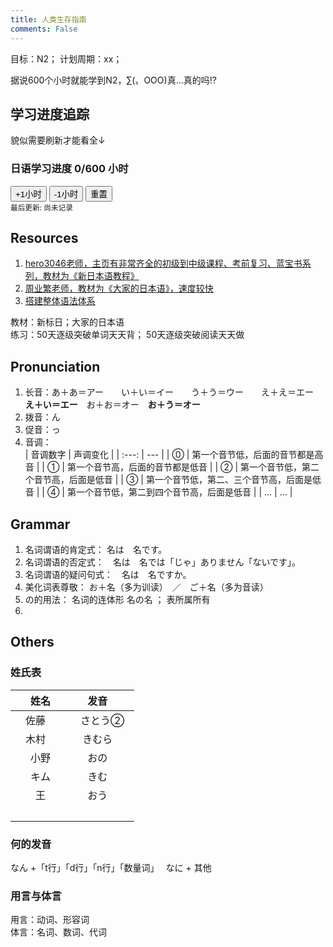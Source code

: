```yaml
---
title: 人类生存指南
comments: False
---
```


目标：N2； 计划周期：xx；  

据说600个小时就能学到N2，∑(〟OОO)真…真的吗!?  
## 学习进度追踪
貌似需要刷新才能看全↓  
<div class="time-tracker" data-total="600" data-completed="0">
  <div class="tracker-header">
    <h3>日语学习进度 <span class="hours">0/600</span> 小时</h3>
    <div class="tracker-controls">
      <button class="add-hour">+1小时</button>
      <button class="undo-hour">-1小时</button>
      <button class="reset-all">重置</button>
    </div>
  </div>
  <div class="grid-container"></div>
  <div class="tracker-footer">
    <small>最后更新: <span class="update-time">尚未记录</span></small>
  </div>
</div>

## Resources
1. [hero3046老师，主页有非常齐全的初级到中级课程、考前复习、蓝宝书系列，教材为《新日本语教程》](https://space.bilibili.com/65988295?spm_id_from=333.337.0.0)
2. [周业繁老师，教材为《大家的日本语》，速度较快](https://space.bilibili.com/137798711?spm_id_from=333.337.0.0)
3. [搭建整体语法体系](https://space.bilibili.com/14371394?spm_id_from=333.337.0.0)

教材：新标日；大家的日本语  
练习：50天逐级突破单词天天背； 50天逐级突破阅读天天做  

## Pronunciation
1. 长音：あ＋あ＝アー　　い＋い＝イー　　う＋う＝ウー　　え＋え＝エー  　**え＋い＝エー**　お＋お＝オー　**お＋う＝オー**  
2. 拨音：ん  
3. 促音：っ  
4. 音调：  
  | 音调数字 | 声调变化 |
  | :---: | --- |
  | ⓪ | 第一个音节低，后面的音节都是高音 |
  | ① | 第一个音节高，后面的音节都是低音 |
  | ② | 第一个音节低，第二个音节高，后面是低音 |
  | ③ | 第一个音节低，第二、三个音节高，后面是低音 |
  | ④ | 第一个音节低，第二到四个音节高，后面是低音 |
  | ... | ... |

## Grammar
1. 名词谓语的肯定式： 名は　名です。  
2. 名词谓语的否定式：　名は　名では「じゃ」ありません「ないです」。　
3. 名词谓语的疑问句式：　名は　名ですか。  
4. 美化词表尊敬： お＋名（多为训读）　／　ご＋名（多为音读） 
5. の的用法： 名词的连体形 名の名 ； 表所属所有    
6. 
## Others

### 姓氏表
| 　姓名　| 发音　|
| :---:  | :---: |
| 佐藤　|　さとう②　|
| 木村　| きむら　|
|　小野　| おの　|
|　キム　| きむ　|
|　王　| おう　|　
|　　　| 　|


### 何的发音
なん +「t行」「d行」「n行」「数量词」　
なに + 其他

### 用言与体言
用言：动词、形容词  
体言：名词、数词、代词  